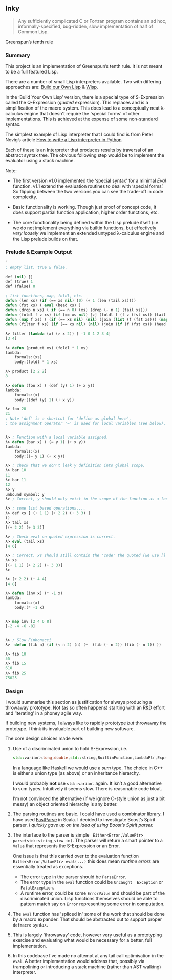 ## Inky
> Any sufficiently complicated C or Fortran program contains an ad hoc, informally-specified, bug-ridden, slow implementation of half of Common Lisp.

Greenspun’s tenth rule

### Summary
This project is an implementation of Greenspun’s tenth rule. It is not meant to be a full featured Lisp. 

There are a number of small Lisp interpreters available. Two with differing approaches are: [Build our Own Lisp][1] & [Wisp][2].

In the ‘Build Your Own Lisp’ version, there is a special type of S-Expression called the Q-Expression (*quoted* expression). This replaces and is a simplification of the macro system. This does lead to a conceptually neat λ-calculus engine that doesn't require the 'special forms' of other implementations. 
This is achieved at the expense of some non-standard syntax.

The simplest example of Lisp interpreter that I could find is from Peter Novig’s article [How to write a Lisp interpreter in Python][3]

Each of these is an Interpreter that produces results by traversal of an abstract syntax tree. The obvious following step would be to implement the evaluator using a stack machine.

Note:
* The first version v1.0 implemented the ‘special syntax’ for a minimal *Eval* function. v1.1 extend the evaluation routines to deal with ‘special forms’. So flipping between the two versions you can see the trade-off in code complexity.

* Basic functionality is working. Though just proof of concept code, it does support partial function application, higher order functions,  etc.

* The core functionality being defined within the Lisp prelude itself (i.e. we do not implement everything via builtin functions, but effectively *very loosely* we implement an extended untyped λ-calculus engine and the Lisp prelude builds on that.

### Prelude & Example Output

```lisp
`
; empty list, true & false.

def (nil) []
def (true) 1
def (false) 0

; list functions, map, foldl, etc.
defun (len xs) (if (== xs nil) (0) (+ 1 (len (tail xs))))
defun (fst xs) ( eval (head xs) )
defun (drop n xs) ( if (== n 0) (xs) (drop (- n 1) (tail xs)))
defun (foldl f z xs) (if (== xs nil) [z] (foldl f (f z (fst xs)) (tail xs)))
defun (map f xs) ( (if (== xs nil) (nil) (join (list (f (fst xs))) (map f (tail xs)))))
defun (filter f xs) (if (== xs nil) (nil) (join (if (f (fst xs)) (head xs) (nil)) (filter f (tail xs))))
```


```lisp
λ> filter (lambda (x) (> x 2)) [ -1 0 1 2 3 4]
[3 4]

λ> defun (product xs) (foldl * 1 xs)
lambda:
	formals:(xs)
	body:(foldl * 1 xs)

λ> product [2 2 2]
8

λ> defun (foo x) ( (def (y) 1) (+ x y))
lambda:
	formals:(x)
	body:((def (y) 1) (+ x y))

λ> foo 20
21
; Note 'def' is a shortcut for 'define as global here', 
; the assignment operator '=' is used for local variables (see below).


λ> ; Function with a local variable assigned.
λ> defun (bar x) ( (= y 1) (+ x y))
lambda:
	formals:(x)
	body:((= y 1) (+ x y))

λ> ; check that we don't leak y definition into global scope.
λ> bar 10
11
λ> bar 11
12
λ> y
unbound symbol: y
λ> ; Correct, y should only exist in the scope of the function as a local variable.

λ> ; some list based operations....
λ> def xs [ (+ 1 1) (+ 2 2) (+ 3 3) ]
()
λ> tail xs
[(+ 2 2) (+ 3 3)]

λ> ; Check eval on quoted expression is correct.
λ> eval (tail xs)
[4 6]

λ> ; Correct, xs should still contain the 'code' the quoted (we use [] syntax) expressions.
λ> xs
[(+ 1 1) (+ 2 2) (+ 3 3)]
λ> 

λ> (+ 2 2) (+ 4 4)
[4 8]

λ> defun (inv x) (* -1 x)
lambda:
	formals:(x)
	body:(* -1 x)


λ> map inv [2 4 6 8]
[-2 -4 -6 -8]


λ> ; Slow Finbonacci
λ>  defun (fib n) (if (< n 2) (n) (+  (fib (- n 2)) (fib (- n 1)) ))

λ> fib 10
55
λ> fib 15
610
λ> fib 25
75025
```

### Design

I would summarise this section as justification for always producing a throwaway prototype. Not (as so often happens) starting with an R&D effort and ‘iterating’ in a phoney agile way. 

 If building new systems, I always like to rapidly prototype *but* throwaway the prototype. I think its invaluable part of building new software.

The core design choices made were:

1. Use of a discriminated union to hold S-Expression, i.e.

	```cpp
	std::variant<long,double,std::string,BuiltinFunction,LambdaPtr,ExpressionPtr> var;
	```

	In a language like Haskell we would use a *sum* type. The choice in C++ is either a union type (as above) or an inheritance hierarchy.

	I would probably **not** use `std::variant` again. It isn’t a good alternative to sum types. Intuitively it seems slow. There is reasonable code bloat. 

	I’m not convinced the alternative (if we ignore C-style union as just a bit messy) an object oriented hierarchy is any better. 

2. The parsing routines are basic. I could have used a combinator library. I have used [FastParse][4] in Scala. I decided to investigate Boost’s Spirit parser.  *I quickly gave up on the idea of using Boost’s Spirit parser.*

3.  The interface to the parser is simple ` Either<Error,ValuePtr> parse(std::string_view in)`. The parser will return a smart pointer to a `Value` that represents the S-Expression or an Error.

	One issue is that this carried over to the evaluation function `Either<Error,ValuePtr> eval(...)` this does mean *runtime errors* are essentially treated as exceptions. 

	* The error type  in the parser should be `ParseError`.
	* The error type in the `eval` function could be `Uncaught 	Exception` or `FatalException`.
	* A runtime error, could be some `ErrorValue` and should be part of the discriminated union. Lisp functions themselves should be able to pattern match say on `Error` representing some error in computation.

4. The `eval` function has 'spliced in' some of the work that should be done by a macro expander. That should be abstracted out to support proper `defmacro` syntax.

5. This is largely ‘throwaway’ code, however very useful as a prototyping exercise and evaluating what would be necessary for a better, full implementation.

6. In this codebase I’ve made no attempt at any tail call optimisation in the `eval`. A better implementation would address that, possibly via trampolining or introducing a stack machine (rather than AST walking) interpreter.

[1]:	https://github.com/orangeduck/BuildYourOwnLisp
[2]:	https://github.com/adam-mcdaniel/wisp
[3]:	https://norvig.com/lispy.html
[4]:	https://github.com/com-lihaoyi/fastparse
